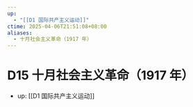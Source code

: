 ```yaml
---
up:
  - "[[D1 国际共产主义运动]]"
ctime: 2025-04-06T21:51:08+08:00
aliases:
  - 十月社会主义革命（1917 年）
---
```


# D15 十月社会主义革命（1917 年）

- up: [[D1 国际共产主义运动]]
